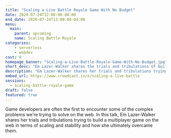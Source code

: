 ```yaml
---
title: "Scaling a Live Battle Royale Game With No Budget"
date: 2020-07-24T12:00:00-04:00
end_date: 2020-07-24T13:00:00-04:00
menu:
  main:
    parent: upcoming
    name: Scaling Battle Royale
categories:
    - serverless
    - webdev
cost: 0
homepage_banner: "Scaling-a-Live-Battle-Royale-Game-With-No-Budget.jpg"
short_desc: "Em Lazer-Walker shares the trials and tribulations of building a multiplayer game on the web and how to ultimately overcome them."
description: "Em Lazer-Walker shares her trials and tribulations trying to build a multiplayer game on the web in terms of scaling and stability and how she ultimately overcame them."
embed_url: https://www.crowdcast.io/e/scaling-a-live-battle
sessions:
  - scaling-battle-royale-game
draft: false
featured: true
---
```


Game developers are often the first to encounter some of the complex problems we're trying to solve on the web. In this talk, Em Lazer-Walker shares her trials and tribulations trying to build a multiplayer game on the web in terms of scaling and stability and how she ultimately overcame them.
